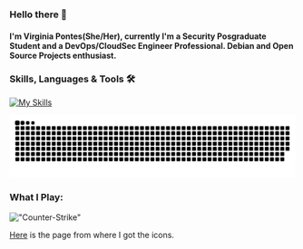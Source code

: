 ### Hello there 👋

#### I'm Virginia Pontes(She/Her), currently I'm a Security Posgraduate Student and a DevOps/CloudSec Engineer Professional. Debian and Open Source Projects enthusiast.

### Skills, Languages & Tools 🛠

[![My Skills](https://go-skill-icons.vercel.app/api/icons?i=aws,gcp,azure,github,githubactions,terraform,linux,bash,kubernetes,docker,git,grafana,prometheus,kali,raspberrypi,nginx,npm,py,ansible,debian,md,vscodium,dbeaver,chromium,chatgpt&perline=4)](https://skillicons.dev)  
  

![Snake animation](https://github.com/vlpontes/vlpontes/blob/dist/github-contribution-grid-snake.svg)
     

### What I Play:

!["Counter-Strike"](https://img.shields.io/badge/Counter_Strike-000000?style=for-the-badge&logo=counter-strike&logoColor=white "Counter-Strike") 




[Here](https://github.com/LelouchFR/skill-icons) is the page from where I got the icons.
